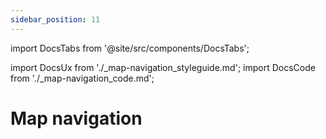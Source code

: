 ```yaml
---
sidebar_position: 11
---
```


import DocsTabs from '@site/src/components/DocsTabs';

import DocsUx from './\_map-navigation_styleguide.md';
import DocsCode from './\_map-navigation_code.md';

# Map navigation

<DocsTabs styleguide={DocsUx} code={DocsCode} />
